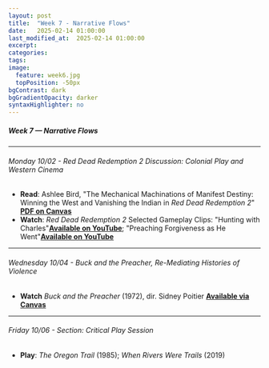 ```yaml
---
layout: post
title:  "Week 7 - Narrative Flows"
date:   2025-02-14 01:00:00
last_modified_at:  2025-02-14 01:00:00
excerpt: 
categories: 
tags: 
image:
  feature: week6.jpg
  topPosition: -50px
bgContrast: dark
bgGradientOpacity: darker
syntaxHighlighter: no
---
```

##### **Week 7 — Narrative Flows**

---

###### Monday 10/02 - *Red Dead Redemption 2* Discussion: Colonial Play and Western Cinema

- **Read**: Ashlee Bird, "The Mechanical Machinations of Manifest Destiny: Winning the West and Vanishing the Indian in *Red Dead Redemption 2*" [**PDF on Canvas**](https://uncch.instructure.com/courses/33866/files/folder/Readings?preview=4600656)
- **Watch**: *Red Dead Redemption 2* Selected Gameplay Clips: "Hunting with Charles"[**Available on YouTube**](https://www.youtube.com/watch?v=8TxBIiRCV6k); "Preaching Forgiveness as He Went"[**Available on YouTube**](https://www.youtube.com/watch?v=Srs6XhBJGAs&t=575s)

---

###### Wednesday 10/04 - *Buck and the Preacher*, Re-Mediating Histories of Violence

- **Watch** *Buck and the Preacher* (1972), dir. Sidney Poitier [**Available via Canvas**](https://uncch.instructure.com/courses/33866/discussion_topics/230654)

---

###### Friday 10/06 - Section: Critical Play Session

- **Play**: *The Oregon Trail* (1985); *When Rivers Were Trails* (2019)


